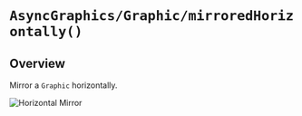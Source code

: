 # ``AsyncGraphics/Graphic/mirroredHorizontally()``

## Overview

Mirror a ``Graphic`` horizontally.

![Horizontal Mirror](http://async.graphics/Images/Effects/Mirror-Horizontal.png)
 
